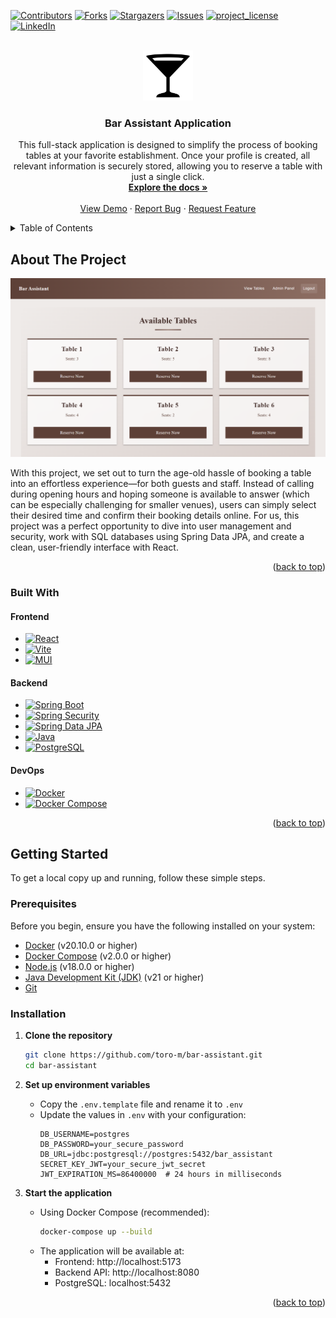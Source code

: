 <!-- Improved compatibility of back to top link: See: https://github.com/othneildrew/Best-README-Template/pull/73 -->
<a id="readme-top"></a>
<!--
*** Thanks for checking out the Best-README-Template. If you have a suggestion
*** that would make this better, please fork the repo and create a pull request
*** or simply open an issue with the tag "enhancement".
*** Don't forget to give the project a star!
*** Thanks again! Now go create something AMAZING! :D
-->



<!-- PROJECT SHIELDS -->
<!--
*** I'm using markdown "reference style" links for readability.
*** Reference links are enclosed in brackets [ ] instead of parentheses ( ).
*** See the bottom of this document for the declaration of the reference variables
*** for contributors-url, forks-url, etc. This is an optional, concise syntax you may use.
*** https://www.markdownguide.org/basic-syntax/#reference-style-links
-->
[![Contributors][contributors-shield]][contributors-url]
[![Forks][forks-shield]][forks-url]
[![Stargazers][stars-shield]][stars-url]
[![Issues][issues-shield]][issues-url]
[![project_license][license-shield]][license-url]
[![LinkedIn][linkedin-shield]][linkedin-url]



<!-- PROJECT LOGO -->
<br />
<div align="center">
  <a href="https://github.com/github_username/repo_name">
    <img src="frontend/src/assets/bar-logo.svg" alt="Logo" width="80" height="80">
  </a>

<h3 align="center">Bar Assistant Application</h3>

  <p align="center">
    This full-stack application is designed to simplify the process of booking tables at your favorite establishment. Once your profile is created, all relevant information is securely stored, allowing you to reserve a table with just a single click.
    <br />
    <a href="https://github.com/toro-m/bar-assistant.git"><strong>Explore the docs »</strong></a>
    <br />
    <br />
    <a href="https://github.com/toro-m/bar-assistant.git">View Demo</a>
    &middot;
    <a href="https://github.com/toro-m/bar-assistant/issues/new?labels=bug&template=bug-report---.md">Report Bug</a>
    &middot;
    <a href="https://github.com/toro-m/bar-assistant/issues/new?labels=enhancement&template=feature-request---.md">Request Feature</a>
  </p>
</div>



<!-- TABLE OF CONTENTS -->
<details>
  <summary>Table of Contents</summary>
  <ol>
    <li>
      <a href="#about-the-project">About The Project</a>
      <ul>
        <li><a href="#built-with">Built With</a></li>
      </ul>
    </li>
    <li>
      <a href="#getting-started">Getting Started</a>
      <ul>
        <li><a href="#prerequisites">Prerequisites</a></li>
        <li><a href="#installation">Installation</a></li>
      </ul>
    </li>
  </ol>
</details>



<!-- ABOUT THE PROJECT -->
## About The Project

![Product Name Screen Shot][product-screenshot]

With this project, we set out to turn the age-old hassle of booking a table into an effortless experience—for both guests and staff. Instead of calling during opening hours and hoping someone is available to answer (which can be especially challenging for smaller venues), users can simply select their desired time and confirm their booking details online.
For us, this project was a perfect opportunity to dive into user management and security, work with SQL databases using Spring Data JPA, and create a clean, user-friendly interface with React.

<p align="right">(<a href="#readme-top">back to top</a>)</p>



### Built With

#### Frontend
* [![React][React.js]][React-url] 
* [![Vite][Vite.js]][Vite-url] 
* [![MUI][MUI.js]][MUI-url] 

#### Backend
* [![Spring Boot][Spring-Boot.js]][Spring-Boot-url]
* [![Spring Security][Spring-Security.js]][Spring-Security-url] 
* [![Spring Data JPA][Spring-Data-JPA.js]][Spring-Data-JPA-url]
* [![Java][Java.js]][Java-url] 
* [![PostgreSQL][PostgreSQL.js]][PostgreSQL-url] 

#### DevOps
* [![Docker][Docker.js]][Docker-url]
* [![Docker Compose][Docker-Compose.js]][Docker-Compose-url]

<p align="right">(<a href="#readme-top">back to top</a>)</p>



<!-- GETTING STARTED -->
## Getting Started

To get a local copy up and running, follow these simple steps.

### Prerequisites

Before you begin, ensure you have the following installed on your system:

- [Docker](https://docs.docker.com/get-docker/) (v20.10.0 or higher)
- [Docker Compose](https://docs.docker.com/compose/install/) (v2.0.0 or higher)
- [Node.js](https://nodejs.org/) (v18.0.0 or higher)
- [Java Development Kit (JDK)](https://adoptium.net/) (v21 or higher)
- [Git](https://git-scm.com/downloads)

### Installation

1. **Clone the repository**
   ```bash
   git clone https://github.com/toro-m/bar-assistant.git
   cd bar-assistant
   ```

2. **Set up environment variables**
    - Copy the `.env.template` file and rename it to `.env`
    - Update the values in `.env` with your configuration:
      ```
      DB_USERNAME=postgres
      DB_PASSWORD=your_secure_password
      DB_URL=jdbc:postgresql://postgres:5432/bar_assistant
      SECRET_KEY_JWT=your_secure_jwt_secret
      JWT_EXPIRATION_MS=86400000  # 24 hours in milliseconds
      ```

3. **Start the application**
    - Using Docker Compose (recommended):
      ```bash
      docker-compose up --build
      ```
    - The application will be available at:
        - Frontend: http://localhost:5173
        - Backend API: http://localhost:8080
        - PostgreSQL: localhost:5432

<p align="right">(<a href="#readme-top">back to top</a>)</p>





<!-- MARKDOWN LINKS & IMAGES -->
<!-- https://www.markdownguide.org/basic-syntax/#reference-style-links -->
[contributors-shield]: https://img.shields.io/github/contributors/github_username/repo_name.svg?style=for-the-badge
[contributors-url]: https://github.com/github_username/repo_name/graphs/contributors
[forks-shield]: https://img.shields.io/github/forks/github_username/repo_name.svg?style=for-the-badge
[forks-url]: https://github.com/github_username/repo_name/network/members
[stars-shield]: https://img.shields.io/github/stars/github_username/repo_name.svg?style=for-the-badge
[stars-url]: https://github.com/github_username/repo_name/stargazers
[issues-shield]: https://img.shields.io/github/issues/github_username/repo_name.svg?style=for-the-badge
[issues-url]: https://github.com/github_username/repo_name/issues
[license-shield]: https://img.shields.io/github/license/github_username/repo_name.svg?style=for-the-badge
[license-url]: https://github.com/github_username/repo_name/blob/master/LICENSE.txt
[linkedin-shield]: https://img.shields.io/badge/-LinkedIn-black.svg?style=for-the-badge&logo=linkedin&colorB=555
[linkedin-url]: https://linkedin.com/in/linkedin_username
[product-screenshot]: app-screenshot.png
[Next.js]: https://img.shields.io/badge/next.js-000000?style=for-the-badge&logo=nextdotjs&logoColor=white
[Next-url]: https://nextjs.org/
[React.js]: https://img.shields.io/badge/React-20232A?style=for-the-badge&logo=react&logoColor=61DAFB
[React-url]: https://reactjs.org/
[Vue.js]: https://img.shields.io/badge/Vue.js-35495E?style=for-the-badge&logo=vuedotjs&logoColor=4FC08D
[Vue-url]: https://vuejs.org/
[Angular.io]: https://img.shields.io/badge/Angular-DD0031?style=for-the-badge&logo=angular&logoColor=white
[Angular-url]: https://angular.io/
[Svelte.dev]: https://img.shields.io/badge/Svelte-4A4A55?style=for-the-badge&logo=svelte&logoColor=FF3E00
[Svelte-url]: https://svelte.dev/
[Laravel.com]: https://img.shields.io/badge/Laravel-FF2D20?style=for-the-badge&logo=laravel&logoColor=white
[Laravel-url]: https://laravel.com
[Bootstrap.com]: https://img.shields.io/badge/Bootstrap-563D7C?style=for-the-badge&logo=bootstrap&logoColor=white
[Bootstrap-url]: https://getbootstrap.com
[JQuery.com]: https://img.shields.io/badge/jQuery-0769AD?style=for-the-badge&logo=jquery&logoColor=white
[JQuery-url]: https://jquery.com
[React.js]: https://img.shields.io/badge/React-20232A?style=for-the-badge&logo=react&logoColor=61DAFB
[React-url]: https://reactjs.org/
[Vite.js]: https://img.shields.io/badge/Vite-646CFF?style=for-the-badge&logo=vite&logoColor=white
[Vite-url]: https://vitejs.dev/
[MUI.js]: https://img.shields.io/badge/MUI-007FFF?style=for-the-badge&logo=mui&logoColor=white
[MUI-url]: https://mui.com/
[React-Router.js]: https://img.shields.io/badge/React_Router-CA4245?style=for-the-badge&logo=react-router&logoColor=white
[React-Router-url]: https://reactrouter.com/
[Framer-Motion.js]: https://img.shields.io/badge/Framer_Motion-0055FF?style=for-the-badge&logo=framer&logoColor=white
[Framer-Motion-url]: https://www.framer.com/motion/
[Date-fns.js]: https://img.shields.io/badge/date--fns-007AFF?style=for-the-badge
[Date-fns-url]: https://date-fns.org/
[Spring-Boot.js]: https://img.shields.io/badge/Spring_Boot-6DB33F?style=for-the-badge&logo=spring&logoColor=white
[Spring-Boot-url]: https://spring.io/projects/spring-boot
[Spring-Security.js]: https://img.shields.io/badge/Spring_Security-6DB33F?style=for-the-badge&logo=spring-security&logoColor=white
[Spring-Security-url]: https://spring.io/projects/spring-security
[Spring-Data-JPA.js]: https://img.shields.io/badge/Spring_Data_JPA-6DB33F?style=for-the-badge&logo=spring&logoColor=white
[Spring-Data-JPA-url]: https://spring.io/projects/spring-data-jpa
[Java.js]: https://img.shields.io/badge/Java-ED8B00?style=for-the-badge&logo=openjdk&logoColor=white
[Java-url]: https://www.oracle.com/java/
[PostgreSQL.js]: https://img.shields.io/badge/PostgreSQL-316192?style=for-the-badge&logo=postgresql&logoColor=white
[PostgreSQL-url]: https://www.postgresql.org/
[Docker.js]: https://img.shields.io/badge/Docker-2496ED?style=for-the-badge&logo=docker&logoColor=white
[Docker-url]: https://www.docker.com/
[Docker-Compose.js]: https://img.shields.io/badge/Docker_Compose-2496ED?style=for-the-badge&logo=docker&logoColor=white
[Docker-Compose-url]: https://docs.docker.com/compose/
